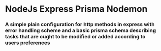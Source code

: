 # NodeJs Express Prisma Nodemon 
### A simple plain configuration for http methods in express with error handling scheme and a basic prisma schema describing tasks that are ought to be modified or added according to users preferences
